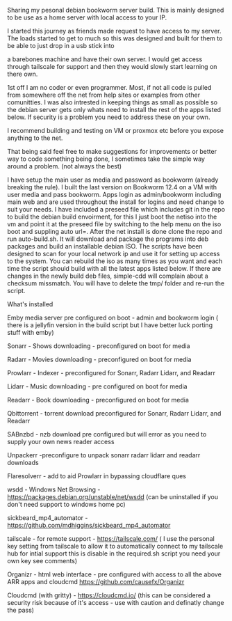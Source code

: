 Sharing my pesonal debian bookworm server build. This is mainly designed to be use as a home server with local access to your IP.

I started this journey as friends made request to have access to my server. The loads started to get to much so this was designed and built for them to be able to just drop in a usb stick into 

a barebones machine and have their own server. I would get access through tailscale for support and then they would slowly start learning on there own.



1st off I am no coder or even programmer. Most, if not all code is pulled from somewhere off the net from help sites or examples from other comunitties.
I was also intrested in keeping things as small as possible so the debian server gets only whats need to install the rest of the apps listed below. If security is a problem you need to address these on your own.

I recommend building and testing on VM or proxmox etc before you expose anything to the net.

That being said feel free to make suggestions for improvements or better way to code something being done, I sometimes take the simple way around a problem. (not always the best)

I have setup the main user as media and password as bookworm (already breaking the rule). I built the last version on Bookworm 12.4 on a VM with user media and pass bookworm. Apps login as admin/bookworm including main web
and are used throughout the install for logins and need change to suit your needs. I have included a preseed file which includes git in the repo to build the debian build envoirment, for this I just boot the netiso 
into the vm and point it at the preseed file by switching to the help menu on the iso boot and suppling auto url=. After the net install is done clone the repo and run auto-build.sh. It will download and package 
the programs into deb packages and build an installable debian ISO. The scripts have been designed to scan for your local network ip and use it for setting up access to the system.
You can rebuild the iso as many times as you want and each time the script should build with all the latest apps listed below. If there are changes in the newly build deb files, simple-cdd will complain about a checksum missmatch.
You will have to delete the tmp/ folder and re-run the script.

What's installed

Emby media server pre configured on boot - admin and bookworm login ( there is a jellyfin version in the build script but I have better luck porting stuff with emby)

Sonarr - Shows downloading - preconfigured on boot for media

Radarr - Movies downloading - preconfigured on boot for media

Prowlarr - Indexer - preconfigured for Sonarr, Radarr Lidarr, and Readarr

Lidarr - Music downloading - pre configured on boot for media

Readarr - Book downloading - preconfigured on boot for media

Qbittorrent  - torrent download preconfigured for Sonarr, Radarr Lidarr, and Readarr

SABnzbd - nzb download pre configured but will error as you need to supply your own news reader access

Unpackerr -preconfigure to unpack sonarr radarr lidarr and readarr downloads

Flaresolverr - add to aid Prowlarr in bypassing cloudflare ques

wsdd - Windows Net Browsing - https://packages.debian.org/unstable/net/wsdd (can be uninstalled if you don't need support to windows home pc)

sickbeard_mp4_automator - https://github.com/mdhiggins/sickbeard_mp4_automator

tailscale - for remote support - https://tailscale.com/ ( I use the personal key setting from tailscale to allow it to automatically connect to my tailscale hub for intial support this is disable in the required.sh script you need your own key see comments)

Organizr - html web interface - pre configured with access to all the above ARR apps and cloudcmd https://github.com/causefx/Organizr

Cloudcmd (with gritty) - https://cloudcmd.io/ (this can be considered a security risk because of it's access - use with caution and definatly change the pass)
